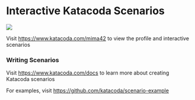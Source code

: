# Interactive Katacoda Scenarios

[![](http://shields.katacoda.com/katacoda/mima42/count.svg)](https://www.katacoda.com/mima42 "Get your profile on Katacoda.com")

Visit https://www.katacoda.com/mima42 to view the profile and interactive scenarios

### Writing Scenarios
Visit https://www.katacoda.com/docs to learn more about creating Katacoda scenarios

For examples, visit https://github.com/katacoda/scenario-example
